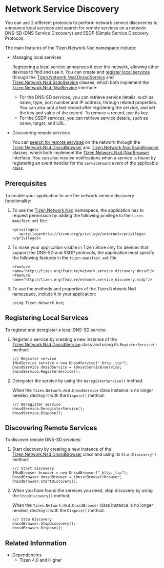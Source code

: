 # Network Service Discovery


You can use 2 different protocols to perform network service discoveries to announce local services and search for remote services on a network: DNS-SD (DNS Service Discovery) and SSDP (Simple Service Discovery Protocol).

The main features of the Tizen.Network.Nsd namespace include:

-   Managing local services

    Registering a local service announces it over the network, allowing other devices to find and use it. You can create and [register local services](#registration) through the [Tizen.Network.Nsd.DnssdService](https://samsung.github.io/TizenFX/latest/api/Tizen.Network.Nsd.DnssdService.html) and [Tizen.Network.Nsd.SsdpService](https://samsung.github.io/TizenFX/latest/api/Tizen.Network.Nsd.SsdpService.html) classes, which both implement the [Tizen.Network.Nsd.INsdService](https://samsung.github.io/TizenFX/latest/api/Tizen.Network.Nsd.INsdService.html) interface:

    -   For the DNS-SD services, you can retrieve service details, such as name, type, port number and IP address, through related properties. You can also add a text record after registering the service, and set the key and value of the record. To remove a record, use its key.
    -   For the SSDP services, you can retrieve service details, such as name, target, and URL.
-   Discovering remote services

    You can [search for remote services](#discovery) on the network through the [Tizen.Network.Nsd.DnssdBrowser](https://samsung.github.io/TizenFX/latest/api/Tizen.Network.Nsd.DnssdBrowser.html) and [Tizen.Network.Nsd.SsdpBrowser](https://samsung.github.io/TizenFX/latest/api/Tizen.Network.Nsd.SsdpBrowser.html) classes, which both implement the [Tizen.Network.Nsd.INsdBrowser](https://samsung.github.io/TizenFX/latest/api/Tizen.Network.Nsd.INsdBrowser.html) interface. You can also receive notifications when a service is found by registering an event handler for the `ServiceFound` event of the applicable class.

## Prerequisites

To enable your application to use the network service discovery functionality:

1.  To use the [Tizen.Network.Nsd](https://samsung.github.io/TizenFX/latest/api/Tizen.Network.Nsd.html) namespace, the application has to request permission by adding the following privilege to the `tizen-manifest.xml` file:

    ```
    <privileges>
       <privilege>http://tizen.org/privilege/internet</privilege>
    </privileges>
    ```

2.  To make your application visible in Tizen Store only for devices that support the DNS-SD and SSDP protocols, the application must specify the following features in the `tizen-manifest.xml` file:

    ```
    <feature name="http://tizen.org/feature/network.service_discovery.dnssd"/>
    <feature name="http://tizen.org/feature/network.service_discovery.ssdp"/>
    ```

3.  To use the methods and properties of the Tizen.Network.Nsd namespace, include it in your application:

    ```
    using Tizen.Network.Nsd;
    ```

<a name="registration"></a>
## Registering Local Services

To register and deregister a local DNS-SD service:

1.  Register a service by creating a new instance of the [Tizen.Network.Nsd.DnssdService](https://samsung.github.io/TizenFX/latest/api/Tizen.Network.Nsd.DnssdService.html) class and using its `RegisterService()` method:

    ```
    /// Register service
    INsdService service = new DnssdService("_http._tcp");
    DnssdService dnssdService = (DnssdService)service;
    dnssdService.RegisterService();
    ```

2.  Deregister the service by using the `DeregisterService()` method.

    When the `Tizen.Network.Nsd.DnssdService` class instance is no longer needed, destroy it with the `Dispose()` method.

    ```
    /// Deregister service
    dnssdService.DeregisterService();
    dnssdService.Dispose();
    ```

<a name="discovery"></a>
## Discovering Remote Services

To discover remote DNS-SD services:

1.  Start discovery by creating a new instance of the [Tizen.Network.Nsd.DnssdBrowser](https://samsung.github.io/TizenFX/latest/api/Tizen.Network.Nsd.DnssdBrowser.html) class and using its `StartDiscovery()` method:

    ```
    /// Start discovery
    INsdBrowser browser = new DnssdBrowser("_http._tcp");
    DnssdBrowser dnssdBrowser = (DnssdBrowser)browser;
    dnssdBrowser.StartDiscovery();
    ```

2.  When you have found the services you need, stop discovery by using the `StopDiscovery()` method.

    When the `Tizen.Network.Nsd.DnssdBrowser` class instance is no longer needed, destroy it with the `Dispose()` method.

    ```
    /// Stop discovery
    dnssdBrowser.StopDiscovery();
    dnssdBrowser.Dispose();
    ```


## Related Information
* Dependencies
    -   Tizen 4.0 and Higher
